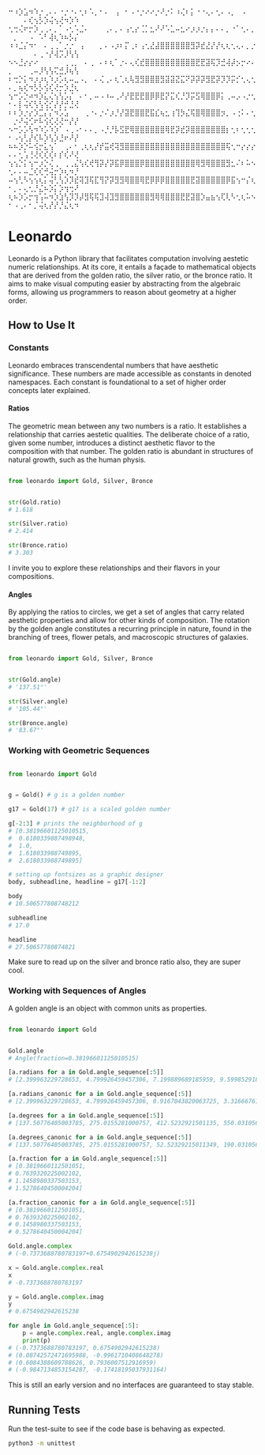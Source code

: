 ⠒⠰⡱⣡⠲⠱⡐⢀⠄⠄⠐⡐⠐⠄⢂⠆⠡⡀⠂⠄⠀⢠⠀⠂⠠⠐⡐⠔⠔⡐⠜⡐⠅⠰⢌⠆⡅⠐⠐⢄⠄⢂⠄⠠⡀⠀⠠⠀⠀⠀⠀⠀⠄⢎⢢⡣⡱⢬⢢⢜⠲⡱⠱
⢂⢒⢌⠖⡒⡱⢀⢀⠄⡀⠁⠠⢂⠡⣈⠄⠀⠀⠀⢀⠄⡀⠄⢠⢂⡔⢈⡁⣂⠜⠜⠡⣁⠤⣂⠔⡰⡰⡐⡄⡄⠄⠄⡀⠐⠁⢂⠄⡀⠀⡀⠀⠀⠠⠀⠡⠃⢼⢆⠱⠦⡣⡌
⠰⠰⣈⡌⠲⠂⠀⠄⢀⢀⠁⡐⡐⠀⢠⠀⠀⠀⡀⠄⠠⡰⠆⡍⢀⠆⢠⢂⣜⣼⣿⣿⣿⣿⣿⣿⣻⡽⣞⣜⡜⡜⢆⢆⢂⢄⠄⡀⡐⠀⠀⠀⠀⠀⠄⢀⠐⡜⢼⡩⡸⢣⢣
⠢⠢⣘⡔⡔⠔⠀⠀⠀⠀⠀⢀⢀⡀⠀⠄⢀⠀⠄⠆⢆⠁⡐⠄⢄⢎⣞⣿⣿⣿⣿⣿⣿⣿⣿⣿⣿⣟⣟⣽⢯⡹⣚⢼⡼⡢⡒⠔⠄⡀⠀⠀⠀⢀⠤⡸⢣⢣⢍⣚⡸⢦⢣
⠆⢒⡑⡅⠲⡰⡰⢆⠱⡰⡡⢆⠤⣀⠠⡀⠀⠄⢌⢀⠄⢆⢁⢆⢧⣻⣻⣿⣿⣿⣻⣽⣽⣝⣍⠝⡽⡽⡽⣻⣟⡽⡹⡹⡭⡊⢂⢄⢂⠄⡀⢦⢎⠲⡣⡣⢪⢎⢜⡒⡱⣘⢆
⢢⠒⡡⡑⠴⠲⡱⣅⢌⢢⢣⡡⡌⠀⠄⠂⡀⠤⠠⠰⠤⢀⠜⡜⣟⣟⣟⣿⡿⡿⣟⡝⣍⢎⡘⡹⡭⣫⢿⣿⣿⡿⡅⢀⠤⡠⠠⡐⢂⠂⠄⡇⢬⢎⢣⢣⢪⡊⡜⡜⡚⣘⢜
⠆⠆⡱⡐⡔⡱⣉⡌⡌⠲⡡⣡⠀⠀⠀⢀⠐⠄⡐⠌⡰⡘⡜⣽⣟⣿⣿⣟⣯⣎⢦⣂⢰⢹⡳⣌⢯⣿⢿⣿⣿⣿⡲⡀⠠⢐⠅⠄⢂⠀⡐⠜⢬⢊⠖⠧⢪⢎⢜⢜⠒⡜⡜
⠢⠒⡡⡡⢣⠲⠱⡡⠱⡱⠁⠠⢀⠠⠂⠄⠄⡀⠠⡘⡘⡧⣫⣟⢿⣿⣿⣿⣿⣿⣿⢿⣟⡽⣞⡽⣿⣿⣿⣿⣿⣿⣿⡆⢂⠆⢂⢂⢂⠂⠠⢢⢃⡜⢎⠧⡱⢣⡱⣘⠖⠜⡜
⠦⠦⡱⡑⠥⢪⡒⣅⢢⠁⠀⢀⠄⠂⢀⢆⢆⡜⡞⣭⢞⢽⣻⣿⣿⣿⣿⣿⣿⣿⣿⣿⣿⣿⣿⣿⣿⣿⣿⣿⣿⣿⣿⢯⢂⠒⡔⡔⡔⠄⠄⢂⢡⢘⢜⢎⢎⢎⠆⡎⢎⠜⢜
⢢⢢⡑⡅⢢⠒⡰⡑⢌⢀⠀⢀⢀⣌⢣⢎⢞⢻⡽⡜⡽⣯⡿⣿⣿⣿⡿⣿⣿⣿⣿⣿⣿⣿⣿⣿⣿⢿⣻⢿⣿⣿⣿⣻⣂⠌⠆⠥⠢⢂⠄⠄⠤⣈⢎⢎⢚⢬⡒⡱⢆⠲⡘
⠤⢢⢃⠣⢢⢢⢆⡅⢬⢃⢣⡱⡹⣞⢽⣹⢯⣏⢻⡝⡽⣻⣻⢿⣿⣿⢿⣟⡿⡿⡿⣿⣿⣿⣿⣿⣟⣽⣿⣿⣿⣿⣿⡿⣯⢢⠒⡌⢆⠂⡀⠄⢄⢂⡘⣌⠦⡱⡅⡱⢲⢒⠜
⢆⠦⡱⡡⡒⢲⢡⠥⠲⡱⣱⢣⡹⡹⡼⣻⢯⢯⣹⢼⣹⣻⣿⣿⣿⣿⣿⣿⣻⢿⢿⣿⣿⣿⣟⣟⣽⣿⡱⣤⣦⢢⢏⢇⠣⢂⢆⠥⠢⠂⠠⢀⠄⠂⡈⢬⢆⡜⡜⡘⣌⢆⠲

# Leonardo

Leonardo is a Python library that facilitates computation involving aestetic
numeric relationships. At its core, it entails a façade to mathematical objects
that are derived from the golden ratio, the silver ratio, or the bronce ratio.
It aims to make visual computing easier by abstracting from the algebraic forms,
allowing us programmers to reason about geometry at a higher order.

## How to Use It

### Constants

Leonardo embraces transcendental numbers that have aesthetic significance. These
numbers are made accessible as constants in denoted namespaces. Each constant is
foundational to a set of higher order concepts later explained.

#### Ratios

The geometric mean between any two numbers is a ratio. It establishes a
relationship that carries aestetic qualities. The deliberate choice of a ratio,
given some number, introduces a distinct aesthetic flavor to the composition
with that number. The golden ratio is abundant in structures of natural growth,
such as the human physis.

```python

from leonardo import Gold, Silver, Bronce


str(Gold.ratio)
# 1.618

str(Silver.ratio)
# 2.414

str(Bronce.ratio)
# 3.303

```

I invite you to explore these relationships and their flavors
in your compositions.

#### Angles

By applying the ratios to circles, we get a set of angles that carry related
aesthetic properties and allow for other kinds of composition. The rotation by
the golden angle constitutes a recurring principle in nature, found in the
branching of trees, flower petals, and macroscopic structures of galaxies.

```python

from leonardo import Gold, Silver, Bronce


str(Gold.angle)
# '137.51°'

str(Silver.angle)
# '105.44°'

str(Bronce.angle)
# '83.67°'

```

### Working with Geometric Sequences

``` python

from leonardo import Gold


g = Gold() # g is a golden number

g17 = Gold(17) # g17 is a scaled golden number

g[-2:3] # prints the neighborhood of g
# [0.38196601125010515,
#  0.6180339887498948,
#  1.0,
#  1.618033988749895,
#  2.618033988749895]

# setting up fontsizes as a graphic designer
body, subheadline, headline = g17[-1:2]

body 
# 10.506577808748212

subheadline
# 17.0

headline
# 27.50657780874821

```

Make sure to read up on the silver and bronce ratio also, they are super cool.

### Working with Sequences of Angles

A golden angle is an object with common units as properties.

```python

from leonardo import Gold


Gold.angle
# Angle(fraction=0.38196601125010515)

[a.radians for a in Gold.angle_sequence[:5]]
# [2.399963229728653, 4.799926459457306, 7.199889689185959, 9.599852918914612]

[a.radians_canonic for a in Gold.angle_sequence[:5]]
# [2.399963229728653, 4.799926459457306, 0.9167043820063725, 3.316667611735026]

[a.degrees for a in Gold.angle_sequence[:5]]
# [137.50776405003785, 275.0155281000757, 412.5232921501135, 550.0310562001514]

[a.degrees_canonic for a in Gold.angle_sequence[:5]]
# [137.50776405003785, 275.0155281000757, 52.52329215011349, 190.0310562001514]

[a.fraction for a in Gold.angle_sequence[:5]]
# [0.3819660112501051,
# 0.7639320225002102,
# 1.1458980337503153,
# 1.5278640450004204]

[a.fraction_canonic for a in Gold.angle_sequence[:5]]
# [0.3819660112501051,
# 0.7639320225002102,
# 0.1458980337503153,
# 0.5278640450004204]

Gold.angle.complex
# (-0.7373688780783197+0.6754902942615238j)

x = Gold.angle.complex.real
x
# -0.7373688780783197

y = Gold.angle.complex.imag
y
# 0.6754902942615238

for angle in Gold.angle_sequence[:5]:
    p = angle.complex.real, angle.complex.imag
    print(p)
# (-0.7373688780783197, 0.6754902942615238)
# (0.08742572471695988, -0.9961710408648278)
# (0.6084388609788626, 0.7936007512916959)
# (-0.9847134853154287, -0.17418195037931164)

```

This is still an early version and no interfaces are guaranteed to stay stable.

## Running Tests

Run the test-suite to see if the code base is behaving as expected.

```bash
python3 -m unittest
```
